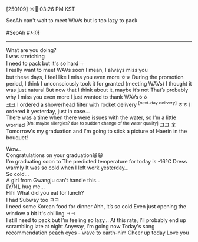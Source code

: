 [250109] ☀️💭 03:26 PM KST

SeoAh can't wait to meet WAVs but is too lazy to pack 

#SeoAh #서아

____

What are you doing?  
I was stretching  
I need to pack but it's so hard ㅜ  
I really want to meet WAVs soon
I mean, I always miss you  
but these days, I feel like I miss you even more 
ㅎㅎ 
During the promotion period, I think I unconsciously took it for granted (meeting WAVs)
I thought it was just natural
But now that I think about it, maybe it’s not
That’s probably why I miss you even more
I just wanted to thank WAVsㅎㅎ  
크크
I ordered a showerhead filter with rocket delivery <sup>[next-day delivery]</sup>
ㅎㅎ
I ordered it yesterday, just in case…  
There was a time when there were issues with the water, so I’m a little worried
<sup>[t/n: maybe allergies? due to sudden change of the water quality]</sup>
크크
☀️ Tomorrow's my graduation and I'm going to stick a picture of Haerin in the bouquet!

Wow..  
Congratulations on your graduation😆😆  
I'm graduating soon to 
The predicted temperature for today is -16°C
Dress warmly
It was so cold when I left work yesterday…  
So cold…  
A girl from Gwangju can’t handle this…  
[Y/N], hug me…  
Hihi
What did you eat for lunch?  
I had Subway too
ㅋㅋ  
I need some Korean food for dinner
Ahh, it’s so cold
Even just opening the window a bit
It's chilling
ㅋㅋ  
I still need to pack but I’m feeling so lazy…
At this rate, I’ll probably end up scrambling late at night
Anyway, I’m going now
Today's song recommendation
peach eyes - wave to earth-nim 
Cheer up today
Love you